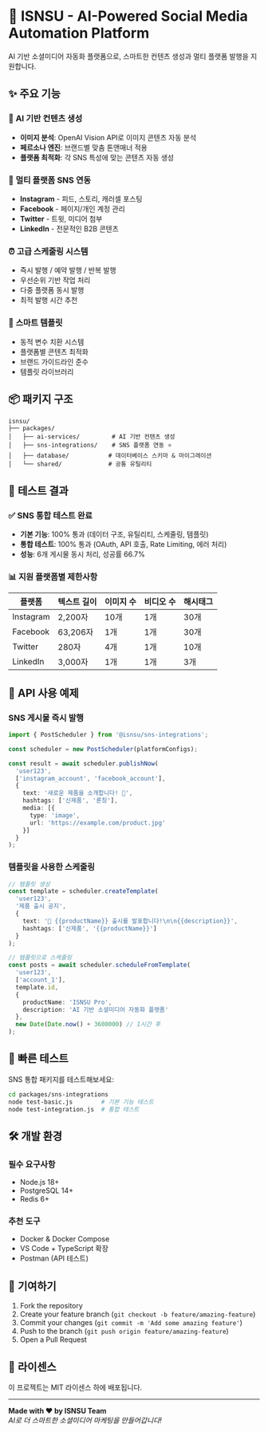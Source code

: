 # 🚀 ISNSU - AI-Powered Social Media Automation Platform

AI 기반 소셜미디어 자동화 플랫폼으로, 스마트한 컨텐츠 생성과 멀티 플랫폼 발행을 지원합니다.

## ✨ 주요 기능

### 🤖 **AI 기반 컨텐츠 생성**
- **이미지 분석**: OpenAI Vision API로 이미지 콘텐츠 자동 분석
- **페르소나 엔진**: 브랜드별 맞춤 톤앤매너 적용
- **플랫폼 최적화**: 각 SNS 특성에 맞는 콘텐츠 자동 생성

### 📱 **멀티 플랫폼 SNS 연동**
- **Instagram** - 피드, 스토리, 캐러셀 포스팅
- **Facebook** - 페이지/개인 계정 관리
- **Twitter** - 트윗, 미디어 첨부
- **LinkedIn** - 전문적인 B2B 콘텐츠

### ⏰ **고급 스케줄링 시스템**
- 즉시 발행 / 예약 발행 / 반복 발행
- 우선순위 기반 작업 처리
- 다중 플랫폼 동시 발행
- 최적 발행 시간 추천

### 📝 **스마트 템플릿**
- 동적 변수 치환 시스템
- 플랫폼별 콘텐츠 최적화
- 브랜드 가이드라인 준수
- 템플릿 라이브러리

## 📦 패키지 구조

```
isnsu/
├── packages/
│   ├── ai-services/         # AI 기반 컨텐츠 생성
│   ├── sns-integrations/    # SNS 플랫폼 연동 ⭐
│   ├── database/           # 데이터베이스 스키마 & 마이그레이션
│   └── shared/             # 공통 유틸리티
```

## 🧪 테스트 결과

### ✅ SNS 통합 테스트 완료
- **기본 기능**: 100% 통과 (데이터 구조, 유틸리티, 스케줄링, 템플릿)
- **통합 테스트**: 100% 통과 (OAuth, API 호출, Rate Limiting, 에러 처리)
- **성능**: 6개 게시물 동시 처리, 성공률 66.7%

### 📊 지원 플랫폼별 제한사항
| 플랫폼 | 텍스트 길이 | 이미지 수 | 비디오 수 | 해시태그 |
|--------|-------------|-----------|-----------|----------|
| Instagram | 2,200자 | 10개 | 1개 | 30개 |
| Facebook | 63,206자 | 1개 | 1개 | 30개 |
| Twitter | 280자 | 4개 | 1개 | 10개 |
| LinkedIn | 3,000자 | 1개 | 1개 | 3개 |

## 🔧 API 사용 예제

### SNS 게시물 즉시 발행
```typescript
import { PostScheduler } from '@isnsu/sns-integrations';

const scheduler = new PostScheduler(platformConfigs);

const result = await scheduler.publishNow(
  'user123',
  ['instagram_account', 'facebook_account'],
  {
    text: '새로운 제품을 소개합니다! 🎉',
    hashtags: ['신제품', '론칭'],
    media: [{
      type: 'image',
      url: 'https://example.com/product.jpg'
    }]
  }
);
```

### 템플릿을 사용한 스케줄링
```typescript
// 템플릿 생성
const template = scheduler.createTemplate(
  'user123',
  '제품 출시 공지',
  {
    text: '🎉 {{productName}} 출시를 발표합니다!\n\n{{description}}',
    hashtags: ['신제품', '{{productName}}']
  }
);

// 템플릿으로 스케줄링
const posts = await scheduler.scheduleFromTemplate(
  'user123',
  ['account_1'],
  template.id,
  {
    productName: 'ISNSU Pro',
    description: 'AI 기반 소셜미디어 자동화 플랫폼'
  },
  new Date(Date.now() + 3600000) // 1시간 후
);
```

## 🚀 빠른 테스트

SNS 통합 패키지를 테스트해보세요:

```bash
cd packages/sns-integrations
node test-basic.js        # 기본 기능 테스트
node test-integration.js  # 통합 테스트
```

## 🛠️ 개발 환경

### 필수 요구사항
- Node.js 18+
- PostgreSQL 14+
- Redis 6+

### 추천 도구
- Docker & Docker Compose
- VS Code + TypeScript 확장
- Postman (API 테스트)

## 🤝 기여하기

1. Fork the repository
2. Create your feature branch (`git checkout -b feature/amazing-feature`)
3. Commit your changes (`git commit -m 'Add some amazing feature'`)
4. Push to the branch (`git push origin feature/amazing-feature`)
5. Open a Pull Request

## 📄 라이센스

이 프로젝트는 MIT 라이센스 하에 배포됩니다.

---

**Made with ❤️ by ISNSU Team**  
*AI로 더 스마트한 소셜미디어 마케팅을 만들어갑니다!*